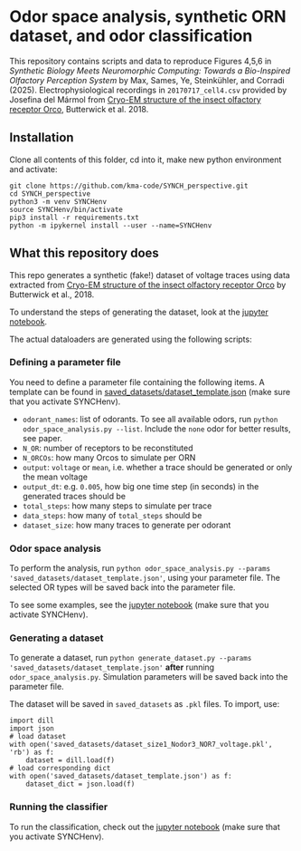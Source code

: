 # Odor space analysis, synthetic ORN dataset, and odor classification

This repository contains scripts and data to reproduce Figures 4,5,6 in _Synthetic Biology Meets Neuromorphic Computing: Towards a Bio-Inspired Olfactory Perception System_ by Max, Sames, Ye, Steinkühler, and Corradi (2025).
Electrophysiological recordings in `20170717_cell4.csv` provided by Josefina del Mármol from [Cryo-EM structure of the insect olfactory receptor Orco]([url](https://www.nature.com/articles/s41586-018-0420-8)), Butterwick et al. 2018.

## Installation

Clone all contents of this folder, cd into it, make new python environment and activate:
```
git clone https://github.com/kma-code/SYNCH_perspective.git
cd SYNCH_perspective
python3 -m venv SYNCHenv
source SYNCHenv/bin/activate
pip3 install -r requirements.txt
python -m ipykernel install --user --name=SYNCHenv 
```

## What this repository does

This repo generates a synthetic (fake!) dataset of voltage traces using data extracted from [Cryo-EM structure of the insect olfactory receptor Orco](https://www.nature.com/articles/s41586-018-0420-8/figures/7) by Butterwick et al., 2018.

To understand the steps of generating the dataset, look at the [jupyter notebook](https://github.com/kma-code/SYNCH_perspective/blob/main/dataset_explanation.ipynb).

The actual dataloaders are generated using the following scripts:

### Defining a parameter file

You need to define a parameter file containing the following items.
A template can be found in [saved_datasets/dataset_template.json](https://github.com/kma-code/SYNCH_perspective/blob/main/saved_datasets/dataset_template.json) (make sure that you activate SYNCHenv).

- `odorant_names`: list of odorants. To see all available odors, run `python odor_space_analysis.py --list`. Include the `none` odor for better results, see paper.
- `N_OR`: number of receptors to be reconstituted
- `N_ORCOs`: how many Orcos to simulate per ORN
- `output`: `voltage` or `mean`, i.e. whether a trace should be generated or only the mean voltage
- `output_dt`: e.g. `0.005`, how big one time step (in seconds) in the generated traces should be
- `total_steps`: how many steps to simulate per trace
- `data_steps`: how many of `total_steps` should be 
- `dataset_size`: how many traces to generate per odorant

### Odor space analysis

To perform the analysis, run `python odor_space_analysis.py --params 'saved_datasets/dataset_template.json'`, using your parameter file.
The selected OR types will be saved back into the parameter file.

To see some examples, see the [jupyter notebook](https://github.com/kma-code/SYNCH_perspective/blob/main/odor_space_analysis.ipynb) (make sure that you activate SYNCHenv).

### Generating a dataset

To generate a dataset, run `python generate_dataset.py --params 'saved_datasets/dataset_template.json'` **after** running `odor_space_analysis.py`.
Simulation parameters will be saved back into the parameter file.

The dataset will be saved in `saved_datasets` as `.pkl` files. To import, use:
```
import dill
import json
# load dataset
with open('saved_datasets/dataset_size1_Nodor3_NOR7_voltage.pkl', 'rb') as f:
    dataset = dill.load(f)
# load corresponding dict
with open('saved_datasets/dataset_template.json') as f:
    dataset_dict = json.load(f)
```

### Running the classifier

To run the classification, check out the [jupyter notebook](https://github.com/kma-code/SYNCH_perspective/blob/main/SNN_classification.ipynb) (make sure that you activate SYNCHenv).
